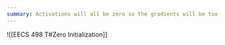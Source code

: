 ```yaml
---
summary: Activations will all be zero so the gradients will be too
---
```

![[EECS 498 T#Zero Initialization]]